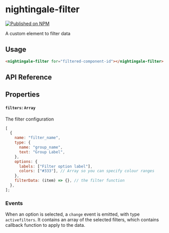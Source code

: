 # nightingale-filter

[![Published on NPM](https://img.shields.io/npm/v/nightingale-filter.svg)](https://www.npmjs.com/package/nightingale-filter)

A custom element to filter data

## Usage

```html
<nightingale-filter for="filtered-component-id"></nightingale-filter>
```

## API Reference

## Properties

#### `filters`: `Array`

The filter configuration

```js
[
  {
    name: "filter_name",
    type: {
      name: "group_name",
      text: "Group Label",
    },
    options: {
      labels: ["Filter option label"],
      colors: ["#333"], // Array so you can specify colour ranges
    },
    filterData: (item) => {}, // the filter function
  },
];
```

### Events

When an option is selected, a `change` event is emitted, with type `activefilters`. It contains an array of the selected filters, which contains callback function to apply to the data.
